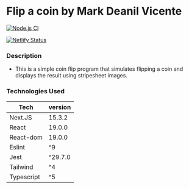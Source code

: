 # Flip a coin by Mark Deanil Vicente

[![Node.js CI](https://github.com/deanilvincent/flip-a-coin-with-stripesheet-app/actions/workflows/node.js.yml/badge.svg)](https://github.com/deanilvincent/flip-a-coin-with-stripesheet-app/actions/workflows/node.js.yml)

[![Netlify Status](https://api.netlify.com/api/v1/badges/569eac58-189b-42b0-850f-bd68c1c06cfa/deploy-status)](https://app.netlify.com/sites/flip-a-coin-stripesheet/deploys)

### Description

- This is a simple coin flip program that simulates flipping a coin and displays the result using stripesheet images.

### Technologies Used

| Tech       | version |
| ---------- | ------- |
| Next.JS    | 15.3.2  |
| React      | 19.0.0  |
| React-dom  | 19.0.0  |
| Eslint     | ^9      |
| Jest       | ^29.7.0 |
| Tailwind   | ^4      |
| Typescript | ^5      |
